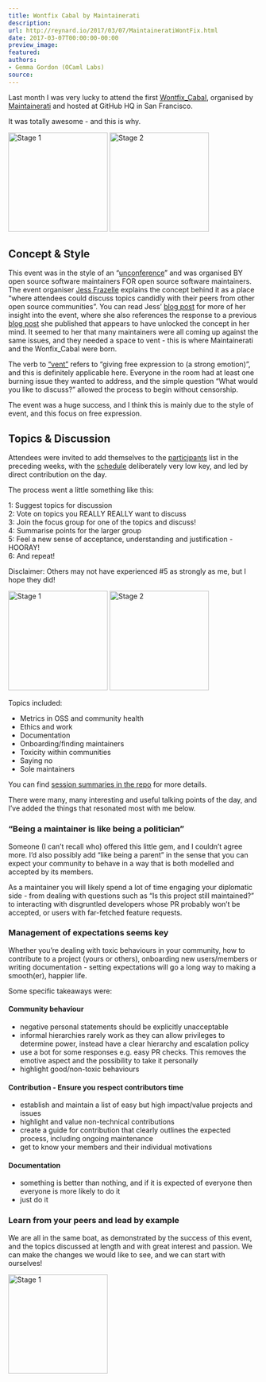 ```yaml
---
title: Wontfix Cabal by Maintainerati
description:
url: http://reynard.io/2017/03/07/MaintaineratiWontFix.html
date: 2017-03-07T00:00:00-00:00
preview_image:
featured:
authors:
- Gemma Gordon (OCaml Labs)
source:
---
```


<p>Last month I was very lucky to attend the first <a href="https://github.com/maintainerati/events/tree/master/wontfix_cabal">Wontfix_Cabal</a>, organised by <a href="https://maintainerati.org/ - [1 Client error: SSL connect error]">Maintainerati</a> and hosted at GitHub HQ in San Francisco.</p>

<p>It was totally awesome - and this is why.</p>

<p>
<a href="http://reynard.io/images/GHHQGem.jpg"><img src="http://reynard.io/images/GHHQGem-thumb.png" alt="Stage 1" width="200"/></a>
<a href="http://reynard.io/images/Octocat.jpg"><img src="http://reynard.io/images/Octocat-thumb.png" alt="Stage 2" width="200"/></a>
</p>

<h2>Concept &amp; Style</h2>

<p>This event was in the style of an &ldquo;<a href="https://en.wikipedia.org/wiki/Unconference">unconference</a>&rdquo; and was organised BY open source software maintainers FOR open source software maintainers. The event organiser <a href="https://twitter.com/jessfraz - [1 Client error: Number of redirects hit maximum amount]">Jess Frazelle</a> explains the concept behind it as a place &ldquo;where attendees could discuss topics candidly with their peers from other open source communities&rdquo;. You can read Jess&rsquo; <a href="https://opensource.googleblog.com/2017/03/by-maintainers-for-maintainers.html?m=1">blog post</a> for more of her insight into the event, where she also references the response to a previous <a href="https://blog.jessfraz.com/post/the-art-of-closing/">blog post</a> she published that appears to have unlocked the concept in her mind. It seemed to her that many maintainers were all coming up against the same issues, and they needed a space to vent - this is where Maintainerati and the Wonfix_Cabal were born.</p>

<p>The verb to <a href="https://en.oxforddictionaries.com/definition/vent">&ldquo;vent&rdquo;</a> refers to &ldquo;giving free expression to (a strong emotion)&rdquo;, and this is definitely applicable here. Everyone in the room had at least one burning issue they wanted to address, and the simple question &ldquo;What would you like to discuss?&rdquo; allowed the process to begin without censorship.</p>

<p>The event was a huge success, and I think this is mainly due to the style of event, and this focus on free expression.</p>

<h2>Topics &amp; Discussion</h2>

<p>Attendees were invited to add themselves to the <a href="https://github.com/maintainerati/events/blob/master/wontfix_cabal/participants.md">participants</a> list in the preceding weeks, with the <a href="https://github.com/maintainerati/events/blob/master/wontfix_cabal/schedule.md">schedule</a> deliberately very low key, and led by direct contribution on the day.</p>

<p>The process went a little something like this:</p>

<p>1: Suggest topics for discussion<br/>
2: Vote on topics you REALLY REALLY want to discuss<br/>
3: Join the focus group for one of the topics and discuss!<br/>
4: Summarise points for the larger group<br/>
5: Feel a new sense of acceptance, understanding and justification - HOORAY!<br/>
6: And repeat!</p>

<p>Disclaimer: Others may not have experienced #5 as strongly as me, but I hope they did!</p>

<p style="vertical-align: text-top">
<a href="http://reynard.io/images/PostIts.jpg"><img src="http://reynard.io/images/PostIts-thumb.png" alt="Stage 1" width="200"/></a>
<a href="http://reynard.io/images/ViewFromTheContainer.jpg"><img src="http://reynard.io/images/ViewFromTheContainer-thumb.png" alt="Stage 2" width="200"/></a>
</p>

<p>Topics included:</p>

<ul>
  <li>Metrics in OSS and community health</li>
  <li>Ethics and work</li>
  <li>Documentation</li>
  <li>Onboarding/finding maintainers</li>
  <li>Toxicity within communities</li>
  <li>Saying no</li>
  <li>Sole maintainers</li>
</ul>

<p>You can find <a href="https://github.com/maintainerati/events/tree/master/wontfix_cabal">session summaries in the repo</a> for more details.</p>

<p>There were many, many interesting and useful talking points of the day, and I&rsquo;ve added the things that resonated most with me below.</p>

<h3>&ldquo;Being a maintainer is like being a politician&rdquo;</h3>

<p>Someone (I can&rsquo;t recall who) offered this little gem, and I couldn&rsquo;t agree more. I&rsquo;d also possibly add &ldquo;like being a parent&rdquo; in the sense that you can expect your community to behave in a way that is both modelled and accepted by its members.</p>

<p>As a maintainer you will likely spend a lot of time engaging your diplomatic side - from dealing with questions such as &ldquo;Is this project still maintained?&rdquo; to interacting with disgruntled developers whose PR probably won&rsquo;t be accepted, or users with far-fetched feature requests.</p>

<h3>Management of expectations seems key</h3>

<p>Whether you&rsquo;re dealing with toxic behaviours in your community, how to contribute to a project (yours or others), onboarding new users/members or writing documentation - setting expectations will go a long way to making a smooth(er), happier life.</p>

<p>Some specific takeaways were:</p>

<h4>Community behaviour</h4>

<ul>
  <li>negative personal statements should be explicitly unacceptable</li>
  <li>informal hierarchies rarely work as they can allow privileges to determine power, instead have a clear hierarchy and escalation policy</li>
  <li>use a bot for some responses e.g. easy PR checks. This removes the emotive aspect and the possibility to take it personally</li>
  <li>highlight good/non-toxic behaviours</li>
</ul>

<h4>Contribution - Ensure you respect contributors time</h4>

<ul>
  <li>establish and maintain a list of easy but high impact/value projects and issues</li>
  <li>highlight and value non-technical contributions</li>
  <li>create a guide for contribution that clearly outlines the expected process, including ongoing maintenance</li>
  <li>get to know your members and their individual motivations</li>
</ul>

<h4>Documentation</h4>

<ul>
  <li>something is better than nothing, and if it is expected of everyone then everyone is more likely to do it</li>
  <li>just do it</li>
</ul>

<h3>Learn from your peers and lead by example</h3>

<p>We are all in the same boat, as demonstrated by the success of this event, and the topics discussed at length and with great interest and passion. We can make the changes we would like to see, and we can start with ourselves!</p>

<p>
<a href="http://reynard.io/images/ObviousCoffee.jpg"><img src="http://reynard.io/images/ObviousCoffee-thumb.png" alt="Stage 1" width="200"/></a>
</p>

